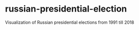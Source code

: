 # russian-presidential-election
Visualization of Russian presidential elections from 1991 till 2018
